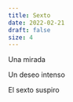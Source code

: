 ```yaml
---
title: Sexto
date: 2022-02-21
draft: false
size: 4
---
```


Una mirada

Un deseo intenso 

El sexto suspiro